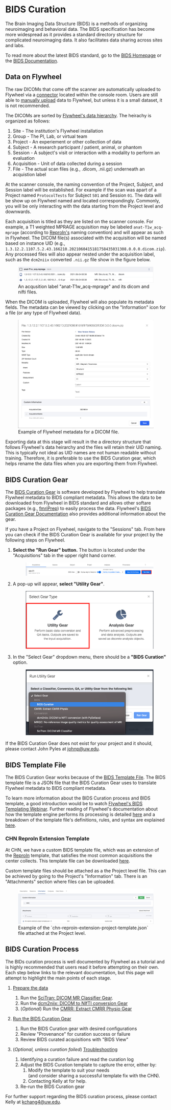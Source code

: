 # BIDS Curation

The Brain Imaging Data Structure (BIDS) is a methods of organizing neuroimaging and behavioral data. The BIDS specification has become more widespread as it provides a standard directory structure for complicated neuroimaging data. It also facilitates data sharing across sites and labs.

To read more about the latest BIDS standard, go to the [BIDS Homepage](https://bids.neuroimaging.io/index.html) or the [BIDS Documentation](https://bids-specification.readthedocs.io/en/stable/).

## Data on Flywheel

The raw DICOMs that come off the scanner are automatically uploaded to Flywheel via a [connector](https://docs.flywheel.io/hc/en-us/articles/360016798554) located within the console room. Users are still able to [manually upload](https://docs.flywheel.io/hc/en-us/articles/360008109094) data to Flywheel, but unless it is a small dataset, it is not recommended.

The DICOMs are sorted by [Flywheel's data hierarchy](https://docs.flywheel.io/hc/en-us/articles/4403390307475). The heirachy is organized as follows: 

1. Site - The institution's Flywheel installation 
2. Group - The PI, Lab, or virtual team
3. Project - An experiement or other collection of data 
4. Subject - A research participant / patient, animal, or phantom 
5. Session - A subject's visit or interaction with a modality to perform an evaluation
6. Acquisition - Unit of data collected during a session
7. File - The actual scan files (e.g., .dicom, .nii.gz) underneath an acquistion label

At the scanner console, the naming convention of the Project, Subject, and Session label will be established. For example if the scan was apart of a Project named `ProtocolTests` for Subject `S01` and Session `01`. The data will be show up on Flywheel named and located correspondingly. Commonly, you will be only interacting with the data starting from the Project level and downwards. 

Each acquisition is titled as they are listed on the scanner console. For example, a T1 weighted MPRAGE acquisition may be labeled `anat-T1w_acq-mprage` (according to [ReproIn's](https://github.com/repronim/reproin) naming convention) and will appear as such in Flywheel. The DICOM file(s) associated with the acquisition will be named based on instance UID (e.g., `1.3.12.2.1107.5.2.43.166210.2021060415181758435031308.0.0.0.dicom.zip`). Any processed files will also appear nested under the acquisition label, such as the `dcm2niix` converted `.nii.gz` file show in the figure below. 

<figure class="double-border">
    <img src="../../img/bids-curation-acquisition.jpg" alt="Example of an aquisition label and its files">
    <figcaption class="margin-1em">
    An acqusition label "anat-T1w_acq-mprage" and its dicom and nifti files.
    </figcption>
</figure>

When the DICOM is uploaded, Flywheel will also populate its metadata fields. The metadata can be viewed by clicking on the "Information" icon for a file (or any type of Flywheel data). 

<figure class="double-border">
    <img src="../../img/bids-curation-flywheel-metadata.jpg" alt="Example of Flywheel metadata">
    <figcaption class="margin-1em">
    Example of Flywheel metadata for a DICOM file.
    </figcaption>
</figure>

Exporting data at this stage will result in the a directory structure that follows Flywheel's data heirarchy and the files will retain their UID naming. This is typically not ideal as UID names are not human readable without training. Therefore, it is preferable to use the BIDS Curation gear, which helps rename the data files when you are exporting them from Flywheel. 

## BIDS Curation Gear

The [BIDS Curation Gear](https://gitlab.com/flywheel-io/flywheel-apps/curate-bids) is software developed by Flywheel to help translate Flywheel metadata to BIDS compliant metadata. This allows the data to be downloaded from Flywheel in BIDS standard and allows other softare packages (e.g., [fmriPrep](https://fmriprep.org/en/stable/)) to easily process the data. Flywheel's [BIDS Curation Gear Documentation](https://docs.flywheel.io/hc/en-us/articles/1500006525322-BIDS-Curation-Gear) also provides additional information about the gear.

If you have a Project on Flywheel, navigate to the "Sessions" tab. From here you can check if the BIDS Curation Gear is available for your project by the following steps on Flywheel.

1. **Select the "Run Gear" button.** The button is located under the "Acquisitions" tab in the upper right hand corner.

    <figure class="double-border">
        <img src="../../img/bids-curation-run-gear.jpg" alt="BIDS Curation Run Gear button">
    </figure>

2. A pop-up will appear, **select "Utility Gear"**.

    <figure class="double-border">
        <img src="../../img/bids-curation-utility-gear.jpg" alt="BIDS Curation Utility Gear button">
    </figure>

3. In the "Select Gear" dropdown menu, there should be a **"BIDS Curation"** option.

    <figure class="double-border">
        <img src="../../img/bids-curation-select-gear.jpg" alt="BIDS Curation Gear in the dropdown menu">
    </figure>

If the BIDS Curation Gear does not exist for your project and it should, please contact John Pyles at <johnp@uw.edu>.

## BIDS Template File

The BIDS Curation Gear works because of the [BIDS Template File](https://docs.flywheel.io/hc/en-us/articles/1500006476961-The-BIDS-template-file). The BIDS template file is a JSON file that the BIDS Curation Gear uses to translate Flywheel metadata to BIDS compliant metadata.

To learn more information about the BIDS Curation process and BIDS template, a good introduction would be to watch [Flywheel's BIDS Templating Webinar](https://docs.flywheel.io/hc/en-us/articles/360053720853-Webinar-BIDS-Templating). Further reading of Flywheel's documentation about how the template engine performs its processing is detailed [here](https://docs.flywheel.io/hc/en-us/articles/1500006476941-How-the-BIDS-template-engine-processes-data) and a breakdown of the template file's definitions, rules, and syntax are explained [here](https://docs.flywheel.io/hc/en-us/articles/1500006476961-The-BIDS-template-file).

### CHN ReproIn Extension Template

At CHN, we have a custom BIDS template file, which was an extension of the [ReproIn](https://github.com/repronim/reproin) template, that satisfies the most common acquisitions the center collects. This template file can be downloaded <a href="../../files/chn-reproin-extension-project-template.json" download>here</a>.

Custom template files should be attached as a the Project level file. This can be achieved by going to the Project's "Information" tab. There is an "Attachments" section where files can be uploaded.

<figure class="double-border">
    <img src="../../img/bids-curation-project-file.jpg" alt="BIDS template file attached as a Project level file">
    <figcaption class="margin-1em">
    Example of the `chn-reproin-extension-project-template.json` file attached at the Project level.
    </figcaption>
</figure>

## BIDS Curation Process

The BIDs curation process is well documented by Flywheel as a tutorial and is highly recommended that users read it before attempting on their own. Each step below links to the relevant documentation, but this page will attempt to highlight the main points of each stage.

1. [Prepare the data](https://docs.flywheel.io/hc/en-us/articles/1500006508722-BIDS-curation-tutorial-part-1-preparing-data)
    1. Run the [SciTran: DICOM MR Classifier Gear](https://github.com/scitran-apps/dicom-mr-classifier).
    2. Run the [dcm2niix: DICOM to NIfTI conversion Gear](https://github.com/flywheel-apps/dcm2niix)
    3. (*Optional*) Run the [CMRR: Extract CMRR Physio Gear](https://github.com/flywheel-apps/extract-cmrr-physio)

2. [Run the BIDS Curation Gear](https://docs.flywheel.io/hc/en-us/articles/1500012005281-BIDS-curation-tutorial-part-2-running-the-BIDS-Curation-gear)
    1. Run the BIDS Curation gear with desired configurations
    2. Review "Provenance" for curation success or failure
    3. Review BIDS curated acquisitions with "BIDS View"

3. (*Optional, unless curation failed*) [Troubleshooting](https://docs.flywheel.io/hc/en-us/articles/4402385363859-BIDS-curation-tutorial-part-3-troubleshooting-and-debugging)
    1. Identifying a curation failure and read the curation log
    2. Adjust the BIDS Curation template to capture the error, either by:
        1. Modify the template to suit your needs <br>
        (and consider sharing a successful template fix with the CHN).
        2. Contacting Kelly at for help.
    3. Re-run the BIDS Curation gear

For further support regarding the BIDS curation process, please contact Kelly at <kchang4@uw.edu>.